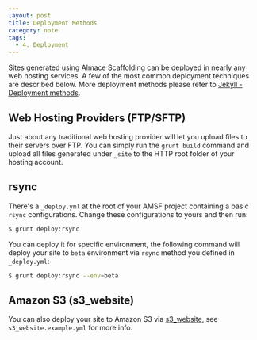 ```yaml
---
layout: post
title: Deployment Methods
category: note
tags:
  - 4. Deployment
---
```


Sites generated using Almace Scaffolding can be deployed in nearly any web hosting services. A few of the most common deployment techniques are described below. More deployment methods please refer to [Jekyll - Deployment methods](https://jekyllrb.com/docs/deployment-methods/).

## Web Hosting Providers (FTP/SFTP)

Just about any traditional web hosting provider will let you upload files to their servers over FTP. You can simply run the `grunt build` command and upload all files generated under `_site` to the HTTP root folder of your hosting account.

## rsync

There's a `_deploy.yml` at the root of your AMSF project containing a basic `rsync` configurations. Change these configurations to yours and then run:

```bash
$ grunt deploy:rsync
```

You can deploy it for specific environment, the following command will deploy your site to `beta` environment via `rsync` method you defined in `_deploy.yml`:

```bash
$ grunt deploy:rsync --env=beta
```

## Amazon S3 (s3_website)

You can also deploy your site to Amazon S3 via [s3_website](https://github.com/laurilehmijoki/s3_website), see `s3_website.example.yml` for more info.
